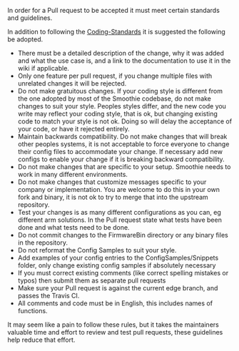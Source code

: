 In order for a Pull request to be accepted it must meet certain standards and guidelines.

In addition to following the [Coding-Standards](http://smoothieware.org/coding-standards) it is suggested the following be adopted.

* There must be a detailed description of the change, why it was added and what the use case is, and a link to the documentation to use it in the wiki if applicable.
* Only one feature per pull request, if you change multiple files with unrelated changes it will be rejected.
* Do not make gratuitous changes. If your coding style is different from the one adopted by most of the Smoothie codebase, do not make changes to suit your style. Peoples styles differ, and the new code you write may reflect your coding style, that is ok, but changing existing code to match your style is not ok. Doing so will delay the acceptance of your code, or have it rejected entirely.
* Maintain backwards compatibility. Do not make changes that will break other peoples systems, it is not acceptable to force everyone to change their config files to accommodate your change. If necessary add new configs to enable your change if it is breaking backward compatibility.
* Do not make changes that are specific to your setup. Smoothie needs to work in many different environments.
* Do not make changes that customize messages specific to your company or implementation. You are welcome to do this in your own fork and binary, it is not ok to try to merge that into the upstream repository.
* Test your changes is as many different configurations as you can, eg different arm solutions. In the Pull request state what tests have been done and what tests need to be done.
* Do not commit changes to the FirmwareBin directory or any binary files in the repository.
* Do not reformat the Config Samples to suit your style.
* Add examples of your config entries to the ConfigSamples/Snippets folder, only change existing config samples if absolutely necessary
* If you must correct existing comments (like correct spelling mistakes or typos) then submit them as separate pull requests
* Make sure your Pull request is against the current edge branch, and passes the Travis CI.
* All comments and code must be in English, this includes names of functions.

It may seem like a pain to follow these rules, but it takes the maintainers valuable time and effort to review and test pull requests, these guidelines help reduce that effort.

